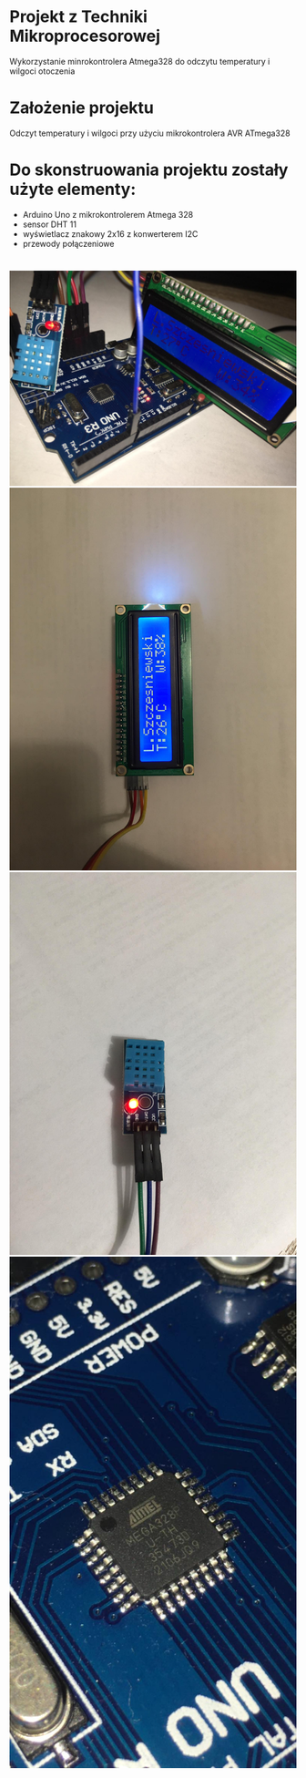 # Projekt z Techniki Mikroprocesorowej

Wykorzystanie minrokontrolera Atmega328 do odczytu temperatury i wilgoci otoczenia

# Założenie projektu
Odczyt temperatury i wilgoci przy użyciu mikrokontrolera AVR ATmega328 

# Do skonstruowania projektu zostały użyte elementy:
- Arduino Uno z mikrokontrolerem Atmega 328
- sensor DHT 11
- wyświetlacz znakowy 2x16 z konwerterem I2C
- przewody połączeniowe

#
![img](./hardware/zd1.jpg)
![img](./hardware/zd2.jpg)
![img](./hardware/zd3.jpg)
![img](./hardware/zd4.jpg)

